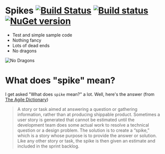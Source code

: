 Spikes  [![Build Status](https://travis-ci.org/jquintus/spikes.svg)](https://travis-ci.org/jquintus/spikes) [![Build status](https://ci.appveyor.com/api/projects/status/byic9wxw78bw3clk/branch/master?svg=true)](https://ci.appveyor.com/project/jquintus/spikes/branch/master) [![NuGet version](https://badge.fury.io/nu/FunWithNuget.svg)](https://www.nuget.org/packages/FunWithNuget/)
======

* Test and simple sample code
* Nothing fancy
* Lots of dead ends
* No dragons

![No Dragons](http://th04.deviantart.net/fs70/200H/i/2011/027/f/2/no_dragons_logo_by_davidenorton-d31yu6t.png)

What does "spike" mean?
==============================
I get asked "What does `spike` mean?" a lot.  Well, here's the answer (from
[The Agile Dictionary](http://agiledictionary.com/209/spike/))

> A story or task aimed at answering a question or gathering information, rather
> than at producing shippable product. Sometimes a user story is generated that
> cannot be estimated until the development team does some actual work to resolve
> a technical question or a design problem. The solution is to create a “spike,”
> which is a story whose purpose is to provide the answer or solution. Like any
> other story or task, the spike is then given an estimate and included in the
> sprint backlog.


